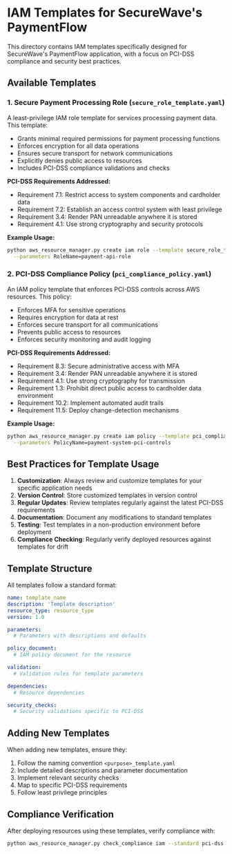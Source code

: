 # IAM Templates for SecureWave's PaymentFlow

This directory contains IAM templates specifically designed for SecureWave's PaymentFlow application, with a focus on PCI-DSS compliance and security best practices.

## Available Templates

### 1. Secure Payment Processing Role (`secure_role_template.yaml`)

A least-privilege IAM role template for services processing payment data. This template:

- Grants minimal required permissions for payment processing functions
- Enforces encryption for all data operations
- Ensures secure transport for network communications
- Explicitly denies public access to resources
- Includes PCI-DSS compliance validations and checks

**PCI-DSS Requirements Addressed:**

- Requirement 7.1: Restrict access to system components and cardholder data
- Requirement 7.2: Establish an access control system with least privilege
- Requirement 3.4: Render PAN unreadable anywhere it is stored
- Requirement 4.1: Use strong cryptography and security protocols

**Example Usage:**

```bash
python aws_resource_manager.py create iam role --template secure_role_template \
  --parameters RoleName=payment-api-role
```

### 2. PCI-DSS Compliance Policy (`pci_compliance_policy.yaml`)

An IAM policy template that enforces PCI-DSS controls across AWS resources. This policy:

- Enforces MFA for sensitive operations
- Requires encryption for data at rest
- Enforces secure transport for all communications
- Prevents public access to resources
- Enforces security monitoring and audit logging

**PCI-DSS Requirements Addressed:**

- Requirement 8.3: Secure administrative access with MFA
- Requirement 3.4: Render PAN unreadable anywhere it is stored
- Requirement 4.1: Use strong cryptography for transmission
- Requirement 1.3: Prohibit direct public access to cardholder data environment
- Requirement 10.2: Implement automated audit trails
- Requirement 11.5: Deploy change-detection mechanisms

**Example Usage:**

```bash
python aws_resource_manager.py create iam policy --template pci_compliance_policy \
  --parameters PolicyName=payment-system-pci-controls
```

## Best Practices for Template Usage

1. **Customization**: Always review and customize templates for your specific application needs
2. **Version Control**: Store customized templates in version control
3. **Regular Updates**: Review templates regularly against the latest PCI-DSS requirements
4. **Documentation**: Document any modifications to standard templates
5. **Testing**: Test templates in a non-production environment before deployment
6. **Compliance Checking**: Regularly verify deployed resources against templates for drift

## Template Structure

All templates follow a standard format:

```yaml
name: template_name
description: 'Template description'
resource_type: resource_type
version: 1.0

parameters:
  # Parameters with descriptions and defaults

policy_document:
  # IAM policy document for the resource

validation:
  # Validation rules for template parameters

dependencies:
  # Resource dependencies

security_checks:
  # Security validations specific to PCI-DSS
```

## Adding New Templates

When adding new templates, ensure they:

1. Follow the naming convention `<purpose>_template.yaml`
2. Include detailed descriptions and parameter documentation
3. Implement relevant security checks
4. Map to specific PCI-DSS requirements
5. Follow least privilege principles

## Compliance Verification

After deploying resources using these templates, verify compliance with:

```bash
python aws_resource_manager.py check_compliance iam --standard pci-dss
```
